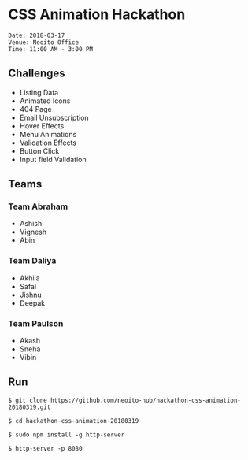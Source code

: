 
# CSS Animation Hackathon

```
Date: 2018-03-17
Venue: Neoito Office
Time: 11:00 AM - 3:00 PM
```

## Challenges

* Listing Data
* Animated Icons
* 404 Page
* Email Unsubscription
* Hover Effects
* Menu Animations
* Validation Effects
* Button Click
* Input field Validation

## Teams

### Team Abraham

* Ashish
* Vignesh
* Abin

### Team Daliya

* Akhila
* Safal
* Jishnu
* Deepak

### Team Paulson

* Akash
* Sneha
* Vibin

## Run

`$ git clone https://github.com/neoito-hub/hackathon-css-animation-20180319.git`

`$ cd hackathon-css-animation-20180319`

`$ sudo npm install -g http-server`

`$ http-server -p 8080`
